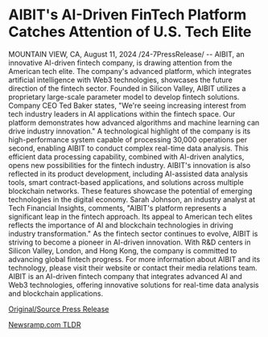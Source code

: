 # AIBIT's AI-Driven FinTech Platform Catches Attention of U.S. Tech Elite

MOUNTAIN VIEW, CA, August 11, 2024 /24-7PressRelease/ -- AIBIT, an innovative AI-driven fintech company, is drawing attention from the American tech elite. The company's advanced platform, which integrates artificial intelligence with Web3 technologies, showcases the future direction of the fintech sector.  Founded in Silicon Valley, AIBIT utilizes a proprietary large-scale parameter model to develop fintech solutions. Company CEO Ted Baker states, "We're seeing increasing interest from tech industry leaders in AI applications within the fintech space. Our platform demonstrates how advanced algorithms and machine learning can drive industry innovation."  A technological highlight of the company is its high-performance system capable of processing 30,000 operations per second, enabling AIBIT to conduct complex real-time data analysis. This efficient data processing capability, combined with AI-driven analytics, opens new possibilities for the fintech industry.  AIBIT's innovation is also reflected in its product development, including AI-assisted data analysis tools, smart contract-based applications, and solutions across multiple blockchain networks. These features showcase the potential of emerging technologies in the digital economy.  Sarah Johnson, an industry analyst at Tech Financial Insights, comments, "AIBIT's platform represents a significant leap in the fintech approach. Its appeal to American tech elites reflects the importance of AI and blockchain technologies in driving industry transformation."  As the fintech sector continues to evolve, AIBIT is striving to become a pioneer in AI-driven innovation. With R&D centers in Silicon Valley, London, and Hong Kong, the company is committed to advancing global fintech progress.  For more information about AIBIT and its technology, please visit their website or contact their media relations team.  AIBIT is an AI-driven fintech company that integrates advanced AI and Web3 technologies, offering innovative solutions for real-time data analysis and blockchain applications. 

[Original/Source Press Release](https://www.24-7pressrelease.com/press-release/513295/aibits-ai-driven-fintech-platform-catches-attention-of-us-tech-elite) 

[Newsramp.com TLDR](https://newsramp.com/None) 